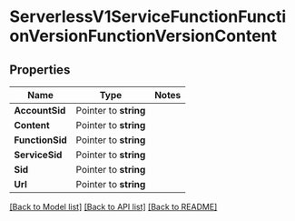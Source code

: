 # ServerlessV1ServiceFunctionFunctionVersionFunctionVersionContent

## Properties
Name | Type | Notes
------------ | ------------- | -------------
**AccountSid** | Pointer to **string** | 
**Content** | Pointer to **string** | 
**FunctionSid** | Pointer to **string** | 
**ServiceSid** | Pointer to **string** | 
**Sid** | Pointer to **string** | 
**Url** | Pointer to **string** | 

[[Back to Model list]](../README.md#documentation-for-models) [[Back to API list]](../README.md#documentation-for-api-endpoints) [[Back to README]](../README.md)


